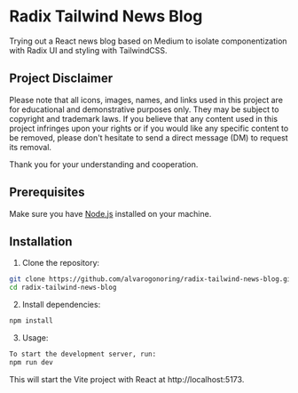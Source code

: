 # Radix Tailwind News Blog

Trying out a React news blog based on Medium to isolate componentization with Radix UI and styling with TailwindCSS.

## Project Disclaimer

Please note that all icons, images, names, and links used in this project are for educational and demonstrative purposes only. They may be subject to copyright and trademark laws. If you believe that any content used in this project infringes upon your rights or if you would like any specific content to be removed, please don't hesitate to send a direct message (DM) to request its removal.

Thank you for your understanding and cooperation.

## Prerequisites

Make sure you have [Node.js](https://nodejs.org/) installed on your machine.

## Installation

1. Clone the repository:

```bash
git clone https://github.com/alvarogonoring/radix-tailwind-news-blog.git
cd radix-tailwind-news-blog
```

2. Install dependencies:

```bash
npm install
```

3. Usage:

```bash
To start the development server, run:
npm run dev
```

This will start the Vite project with React at http://localhost:5173.
